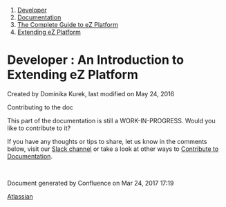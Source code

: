 1.  <span>[Developer](index.html)</span>
2.  <span>[Documentation](Documentation_31429504.html)</span>
3.  <span>[The Complete Guide to eZ Platform](The-Complete-Guide-to-eZ-Platform_31429526.html)</span>
4.  <span>[Extending eZ Platform](Extending-eZ-Platform_31429689.html)</span>

<span id="title-text"> Developer : An Introduction to Extending eZ Platform </span>
===================================================================================

Created by <span class="author"> Dominika Kurek</span>, last modified on May 24, 2016

Contributing to the doc

<span class="aui-icon aui-icon-small aui-iconfont-approve confluence-information-macro-icon"></span>
This part of the documentation is still a <span class="status-macro aui-lozenge aui-lozenge-current">WORK-IN-PROGRESS</span>. Would you like to contribute to it?

If you have any thoughts or tips to share, let us know in the comments below, visit our <a href="http://ez-community-on-slack.herokuapp.com/" class="external-link">Slack channel</a> or take a look at other ways to [Contribute to Documentation](Contribute-to-Documentation_31429594.html).

 

Document generated by Confluence on Mar 24, 2017 17:19

[Atlassian](http://www.atlassian.com/)


